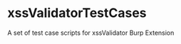 xssValidatorTestCases
=====================

A set of test case scripts for xssValidator Burp Extension
